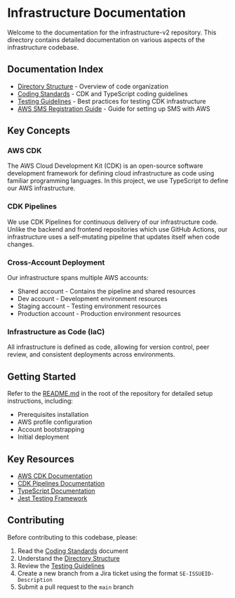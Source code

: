 # Infrastructure Documentation

Welcome to the documentation for the infrastructure-v2 repository. This directory contains detailed documentation on various aspects of the infrastructure codebase.

## Documentation Index

- [Directory Structure](./directory-structure.md) - Overview of code organization
- [Coding Standards](./coding-standards.md) - CDK and TypeScript coding guidelines
- [Testing Guidelines](./testing-guidelines.md) - Best practices for testing CDK infrastructure
- [AWS SMS Registration Guide](./aws-sms-registration-guide.md) - Guide for setting up SMS with AWS

## Key Concepts

### AWS CDK

The AWS Cloud Development Kit (CDK) is an open-source software development framework for defining cloud infrastructure as code using familiar programming languages. In this project, we use TypeScript to define our AWS infrastructure.

### CDK Pipelines

We use CDK Pipelines for continuous delivery of our infrastructure code. Unlike the backend and frontend repositories which use GitHub Actions, our infrastructure uses a self-mutating pipeline that updates itself when code changes.

### Cross-Account Deployment

Our infrastructure spans multiple AWS accounts:
- Shared account - Contains the pipeline and shared resources
- Dev account - Development environment resources
- Staging account - Testing environment resources
- Production account - Production environment resources

### Infrastructure as Code (IaC)

All infrastructure is defined as code, allowing for version control, peer review, and consistent deployments across environments.

## Getting Started

Refer to the [README.md](../README.md) in the root of the repository for detailed setup instructions, including:
- Prerequisites installation
- AWS profile configuration
- Account bootstrapping
- Initial deployment

## Key Resources

- [AWS CDK Documentation](https://docs.aws.amazon.com/cdk/v2/guide/home.html)
- [CDK Pipelines Documentation](https://docs.aws.amazon.com/cdk/api/v2/docs/aws-cdk-lib.pipelines-readme.html)
- [TypeScript Documentation](https://www.typescriptlang.org/docs/)
- [Jest Testing Framework](https://jestjs.io/docs/getting-started)

## Contributing

Before contributing to this codebase, please:
1. Read the [Coding Standards](./coding-standards.md) document
2. Understand the [Directory Structure](./directory-structure.md)
3. Review the [Testing Guidelines](./testing-guidelines.md)
4. Create a new branch from a Jira ticket using the format `SE-ISSUEID-Description`
5. Submit a pull request to the `main` branch